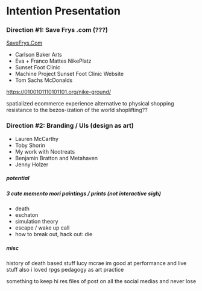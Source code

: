 # Intention Presentation



### Direction #1: Save Frys .com (???)

[SaveFrys.Com](http://savefrys.com)

* Carlson Baker Arts
* Eva + Franco Mattes NikePlatz
* Sunset Foot Clinic 
* Machine Project Sunset Foot Clinic Website
* Tom Sachs McDonalds

https://0100101110101101.org/nike-ground/ 

spatialized ecommerce experience
alternative to physical shopping
resistance to the bezos-ization of the world
shoplifting??


### Direction #2: Branding / UIs (design as art)

* Lauren McCarthy
* Toby Shorin
* My work with Nootreats
* Benjamin Bratton and Metahaven
* Jenny Holzer


##### potential 
##### 3 cute memento mori paintings / prints (not interactive sigh)


* death
* eschaton
* simulation theory
* escape / wake up call
* how to break out, hack out: die

##### misc 
history of death based stuff
lucy mcrae
im good at performance and live stuff
also i loved rpgs
pedagogy as art practice

something to keep hi res files of
post on all the social medias and never lose

